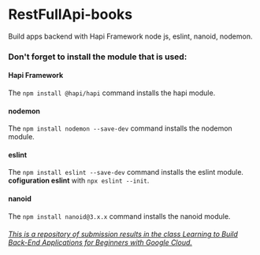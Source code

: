 # RestFullApi-books
Build apps backend with Hapi Framework node js, eslint, nanoid, nodemon.

### Don't forget to install the module that is used:
#### Hapi Framework
The `npm install @hapi/hapi` command installs the hapi module.
#### nodemon
The `npm install nodemon --save-dev` command installs the nodemon module.
#### eslint
The `npm install eslint --save-dev` command installs the eslint module.
**cofiguration eslint**
with `npx eslint --init`.
#### nanoid
The `npm install nanoid@3.x.x` command installs the nanoid module.

###### <a href='https://www.dicoding.com/academies/342'> This is a repository of submission results in the class Learning to Build Back-End Applications for Beginners with Google Cloud.</a>

